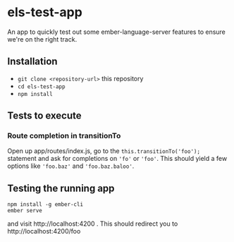# els-test-app

An app to quickly test out some ember-language-server features to ensure we're on the right track.

## Installation

* `git clone <repository-url>` this repository
* `cd els-test-app`
* `npm install`

## Tests to execute

### Route completion in transitionTo

Open up app/routes/index.js, go to the `this.transitionTo('foo');`
statement and ask for completions on `'fo'` or `'foo'`.  This should yield
a few options like `'foo.baz'` and `'foo.baz.baloo'`.

## Testing the running app

    npm install -g ember-cli
    ember serve
    
and visit http://localhost:4200 . This should redirect you to http://localhost:4200/foo 
